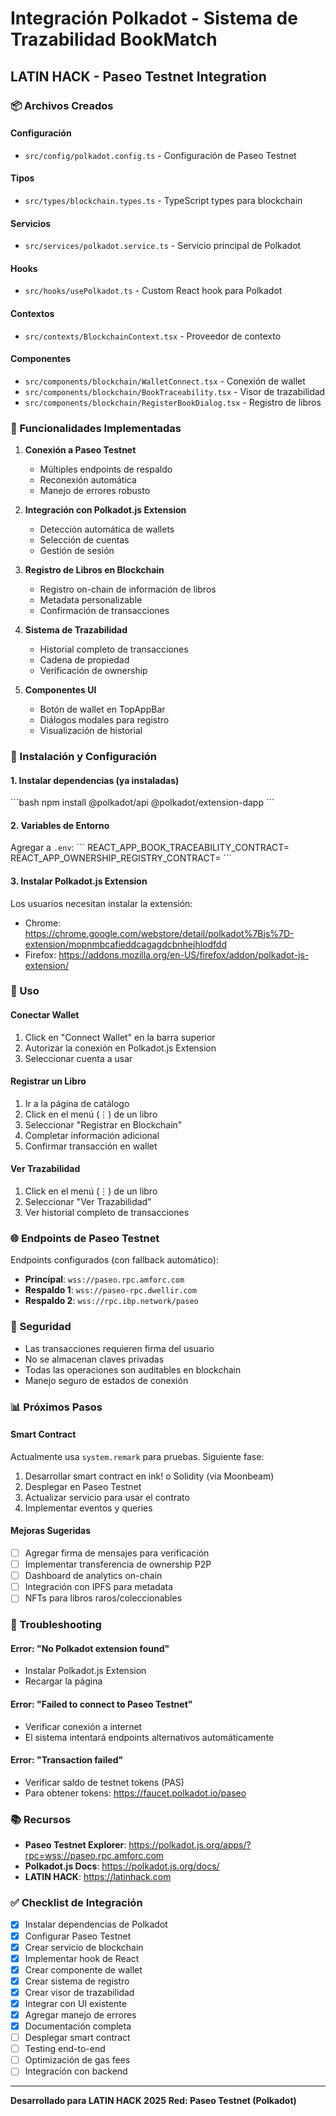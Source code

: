 # Integración Polkadot - Sistema de Trazabilidad BookMatch

## LATIN HACK - Paseo Testnet Integration

### 📦 Archivos Creados

#### Configuración
- `src/config/polkadot.config.ts` - Configuración de Paseo Testnet

#### Tipos
- `src/types/blockchain.types.ts` - TypeScript types para blockchain

#### Servicios
- `src/services/polkadot.service.ts` - Servicio principal de Polkadot

#### Hooks
- `src/hooks/usePolkadot.ts` - Custom React hook para Polkadot

#### Contextos
- `src/contexts/BlockchainContext.tsx` - Proveedor de contexto

#### Componentes
- `src/components/blockchain/WalletConnect.tsx` - Conexión de wallet
- `src/components/blockchain/BookTraceability.tsx` - Visor de trazabilidad
- `src/components/blockchain/RegisterBookDialog.tsx` - Registro de libros

### 🚀 Funcionalidades Implementadas

1. **Conexión a Paseo Testnet**
   - Múltiples endpoints de respaldo
   - Reconexión automática
   - Manejo de errores robusto

2. **Integración con Polkadot.js Extension**
   - Detección automática de wallets
   - Selección de cuentas
   - Gestión de sesión

3. **Registro de Libros en Blockchain**
   - Registro on-chain de información de libros
   - Metadata personalizable
   - Confirmación de transacciones

4. **Sistema de Trazabilidad**
   - Historial completo de transacciones
   - Cadena de propiedad
   - Verificación de ownership

5. **Componentes UI**
   - Botón de wallet en TopAppBar
   - Diálogos modales para registro
   - Visualización de historial

### 🔧 Instalación y Configuración

#### 1. Instalar dependencias (ya instaladas)
\`\`\`bash
npm install @polkadot/api @polkadot/extension-dapp
\`\`\`

#### 2. Variables de Entorno
Agregar a `.env`:
\`\`\`
REACT_APP_BOOK_TRACEABILITY_CONTRACT=
REACT_APP_OWNERSHIP_REGISTRY_CONTRACT=
\`\`\`

#### 3. Instalar Polkadot.js Extension
Los usuarios necesitan instalar la extensión:
- Chrome: https://chrome.google.com/webstore/detail/polkadot%7Bjs%7D-extension/mopnmbcafieddcagagdcbnhejhlodfdd
- Firefox: https://addons.mozilla.org/en-US/firefox/addon/polkadot-js-extension/

### 📝 Uso

#### Conectar Wallet
1. Click en "Connect Wallet" en la barra superior
2. Autorizar la conexión en Polkadot.js Extension
3. Seleccionar cuenta a usar

#### Registrar un Libro
1. Ir a la página de catálogo
2. Click en el menú (⋮) de un libro
3. Seleccionar "Registrar en Blockchain"
4. Completar información adicional
5. Confirmar transacción en wallet

#### Ver Trazabilidad
1. Click en el menú (⋮) de un libro
2. Seleccionar "Ver Trazabilidad"
3. Ver historial completo de transacciones

### 🌐 Endpoints de Paseo Testnet

Endpoints configurados (con fallback automático):
- **Principal**: `wss://paseo.rpc.amforc.com`
- **Respaldo 1**: `wss://paseo-rpc.dwellir.com`
- **Respaldo 2**: `wss://rpc.ibp.network/paseo`

### 🔐 Seguridad

- Las transacciones requieren firma del usuario
- No se almacenan claves privadas
- Todas las operaciones son auditables en blockchain
- Manejo seguro de estados de conexión

### 📊 Próximos Pasos

#### Smart Contract
Actualmente usa `system.remark` para pruebas. Siguiente fase:
1. Desarrollar smart contract en ink! o Solidity (via Moonbeam)
2. Desplegar en Paseo Testnet
3. Actualizar servicio para usar el contrato
4. Implementar eventos y queries

#### Mejoras Sugeridas
- [ ] Agregar firma de mensajes para verificación
- [ ] Implementar transferencia de ownership P2P
- [ ] Dashboard de analytics on-chain
- [ ] Integración con IPFS para metadata
- [ ] NFTs para libros raros/coleccionables

### 🐛 Troubleshooting

#### Error: "No Polkadot extension found"
- Instalar Polkadot.js Extension
- Recargar la página

#### Error: "Failed to connect to Paseo Testnet"
- Verificar conexión a internet
- El sistema intentará endpoints alternativos automáticamente

#### Error: "Transaction failed"
- Verificar saldo de testnet tokens (PAS)
- Para obtener tokens: https://faucet.polkadot.io/paseo

### 📚 Recursos

- **Paseo Testnet Explorer**: https://polkadot.js.org/apps/?rpc=wss://paseo.rpc.amforc.com
- **Polkadot.js Docs**: https://polkadot.js.org/docs/
- **LATIN HACK**: https://latinhack.com

### ✅ Checklist de Integración

- [x] Instalar dependencias de Polkadot
- [x] Configurar Paseo Testnet
- [x] Crear servicio de blockchain
- [x] Implementar hook de React
- [x] Crear componente de wallet
- [x] Crear sistema de registro
- [x] Crear visor de trazabilidad
- [x] Integrar con UI existente
- [x] Agregar manejo de errores
- [x] Documentación completa
- [ ] Desplegar smart contract
- [ ] Testing end-to-end
- [ ] Optimización de gas fees
- [ ] Integración con backend

---

**Desarrollado para LATIN HACK 2025**
**Red: Paseo Testnet (Polkadot)**
